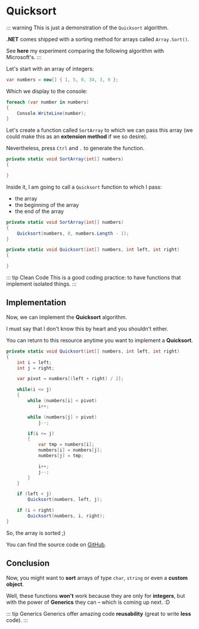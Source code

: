# Quicksort

<youtube :src="'wygsfgtpApI'"/>

::: warning
This is just a demonstration of the `Quicksort` algorithm. 

**.NET** comes shipped with a sorting method for arrays called `Array.Sort()`. 

See **here** my experiment comparing the following algorithm with Microsoft's.
:::

Let's start with an array of integers:
```csharp
var numbers = new[] { 1, 5, 0, 34, 3, 9 };
```

Which we display to the console:
```csharp
foreach (var number in numbers)
{
    Console.WriteLine(number);
}
```

Let's create a function called `SortArray` to which we can pass this array (we could make this as an **extension method** if we so desire). 

Nevertheless, press `Ctrl` and `.` to generate the function. 

```csharp
private static void SortArray(int[] numbers)
{

}
```

Inside it, I am going to call a `Quicksort` function to which I pass:
- the array
- the beginning of the array
- the end of the array

```csharp
private static void SortArray(int[] numbers)
{
    Quicksort(numbers, 0, numbers.Length - 1);
}

private static void Quicksort(int[] numbers, int left, int right)
{

}
```

::: tip Clean Code
This is a good coding practice: to have functions that implement isolated things.
:::

## Implementation

Now, we can implement the **Quicksort** algorithm. 

I must say that I don't know this by heart and you shouldn't either. 

You can return to this resource anytime you want to implement a **Quicksort**.

``` csharp
private static void Quicksort(int[] numbers, int left, int right)
{
    int i = left;
    int j = right;

    var pivot = numbers[(left + right) / 2];

    while(i <= j)
    {
        while (numbers[i] < pivot)
            i++;

        while (numbers[j] > pivot)
            j--;

        if(i <= j)
        {
            var tmp = numbers[i];
            numbers[i] = numbers[j];
            numbers[j] = tmp;

            i++;
            j--;
        }
    }

    if (left < j)
        Quicksort(numbers, left, j);

    if (i < right)
        Quicksort(numbers, i, right);
}
```

So, the array is sorted ;)

You can find the source code on
[GitHub](https://github.com/danielsimionescu/csharp-quicksort).

## Conclusion

Now, you might want to **sort** arrays of type `char`, `string` or even a **custom object**. 

Well, these functions **won't** work because they are only for **integers**, but with the power of **Generics** they can – which is coming up next. :D

::: tip Generics
Generics offer amazing code **reusability** (great to write **less** code).
:::
